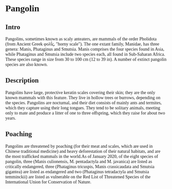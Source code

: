 <!DOCTYPE html>
<html lang='en' >
<head>
    <meta charset='UTF-8'>
    <meta name='viewport' content='width=device-width, initial-scale=1.0'>
    <title>Pangolin Information</title>
    <style>
        body {
            font-family: 'Times New Roman', Times, serif;
        }
        h1 {
            font-family: 'Times New Roman', Times, serif
        }
        </style>
</head>
<body>
    <h1>Pangolin</h1>

<h2>Intro</h2>

<p>Pangolins, sometimes known as scaly anteaters, are mammals of the order Pholidota (from Ancient Greek φολῐ́ς, "horny
    scale"). The one extant family, Manidae, has three genera: Manis, Phataginus and Smutsia. Manis comprises the four
    species found in Asia, while Phataginus and Smutsia include two species each, all found in Sub-Saharan Africa. These
    species range in size from 30 to 100 cm (12 to 39 in). A number of extinct pangolin species are also known.
</p>

<h2>Description</h2>

<p>Pangolins have large, protective keratin scales covering their skin; they are the only known mammals with this
    feature. They live in hollow trees or burrows, depending on the species. Pangolins are nocturnal, and their diet
    consists of mainly ants and termites, which they capture using their long tongues. They tend to be solitary animals,
    meeting only to mate and produce a litter of one to three offspring, which they raise for about two years.

<h2>Poaching</h2>

<p>Pangolins are threatened by poaching (for their meat and scales, which are used in Chinese traditional medicine) and
    heavy deforestation of their natural habitats, and are the most trafficked mammals in the world.As of January 2020,
    of the eight species of pangolin, three (Manis culionensis, M. pentadactyla and M. javanica) are listed as
    critically endangered, three (Phataginus tricuspis, Manis crassicaudata and Smutsia gigantea) are listed as
    endangered and two (Phataginus tetradactyla and Smutsia temminckii) are listed as vulnerable on the Red List of
    Threatened Species of the International Union for Conservation of Nature.
